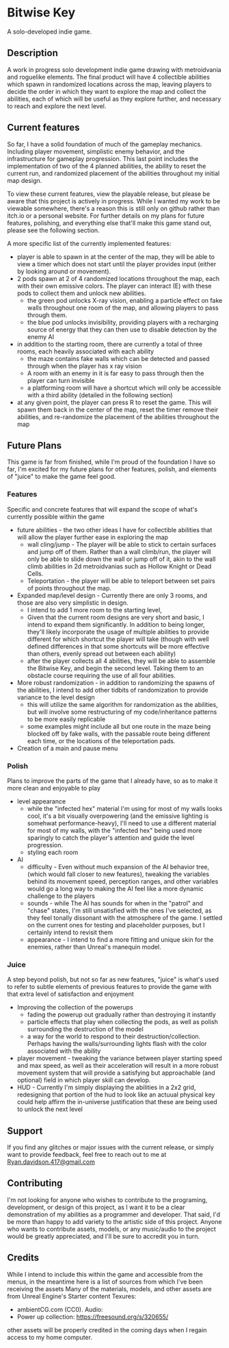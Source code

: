 # Bitwise Key

A solo-developed indie game.

## Description
A work in progress solo development indie game drawing with metroidvania and roguelike elements. The final product will have 4 collectible abilities which spawn in randomized locations across the map, leaving players to decide the order in which they want to explore the map and collect the abilities, each of which will be useful as they explore further, and necessary to reach and explore the next level. 

## Current features
So far, I have a solid foundation of much of the gameplay mechanics. Including player movement, simplistic enemy behavior, and the infrastructure for gameplay progression. This last point includes the implementation of two of the 4 planned abilities, the ability to reset the current run, and randomized placement of the abilities throughout my initial map design. 

To view these current features, view the playable release, but please be aware that this project is actively in progress. While I wanted my work to be viewable somewhere, there's a reason this is still only on github rather than itch.io or a personal website. For further details on my plans for future features, polishing, and everything else that'll make this game stand out, please see the following section.

A more specific list of the currently implemented features:
- player is able to spawn in at the center of the map, they will be able to view a timer which does not start until the player provides input (either by looking around or movement).
- 2 pods spawn at 2 of 4 randomized locations throughout the map, each with their own emissive colors. The player can interact (E) with these pods to collect them and unlock new abilities.
  - the green pod unlocks X-ray vision, enabling a particle effect on fake walls throughout one room of the map, and allowing players to pass through them.
  - the blue pod unlocks invisibility, providing players with a recharging source of energy that they can then use to disable detection by the enemy AI
- in addition to the starting room, there are currently a total of three rooms, each heavily associated with each ability
  - the maze contains fake walls which can be detected and passed through when the player has x ray vision
  - A room with an enemy in it is far easy to pass through then the player can turn invisible
  - a platforming room will have a shortcut which will only be accessible with a third ability (detailed in the following section)
- at any given point, the player can press R to reset the game. This will spawn them back in the center of the map, reset the timer remove their abilities, and re-randomize the placement of the abilities throughout the map


## Future Plans
This game is far from finished, while I'm proud of the foundation I have so far, I'm excited for my future plans for other features, polish, and elements of "juice" to make the game feel good.

### Features
Specific and concrete features that will expand the scope of what's currently possible within the game
- future abilities - the two other ideas I have for collectible abilities that will allow the player further ease in exploring the map
  - wall cling/jump - The player will be able to stick to certain surfaces and jump off of them. Rather than a wall climb/run, the player will only be able to slide down the wall or jump off of it, akin to the wall climb abilities in 2d metroidvanias such as Hollow Knight or Dead Cells.
  - Teleportation - the player will be able to teleport between set pairs of points throughout the map.
- Expanded map/level design - Currently there are only 3 rooms, and those are also very simplistic in design.
  - I intend to add 1 more room to the starting level,
  - Given that the current room designs are very short and basic, I intend to expand them significantly. In addition to being longer, they'll likely incorporate the usage of multiple abilities to provide different for which shortcut the player will take (though with well defined differences in that some shortcuts will be more effective than others, evenly spread out between each ability)
  - after the player collects all 4 abilities, they will be able to assemble the Bitwise Key, and begin the second level. Taking them to an obstacle course requiring the use of all four abilities.
- More robust randomization - in addition to randomizing the spawns of the abilities, I intend to add other tidbits of randomization to provide variance to the level design
  - this will utilize the same algorithm for randomization as the abilities, but will involve some restructuring of my code/inheritance patterns to be more easily replicable
  - some examples might include all but one route in the maze being blocked off by fake walls, with the passable route being different each time, or the locations of the teleportation pads.
- Creation of a main and pause menu

### Polish
Plans to improve the parts of the game that I already have, so as to make it more clean and enjoyable to play
- level appearance
  - while the "infected hex" material I'm using for most of my walls looks cool, it's a bit visually overpowering (and the emissive lighting is somehwat performance-heavy), I'll need to use a different material for most of my walls, with the "infected hex" being used more sparingly to catch the player's attention and guide the level progression.
  - styling each room
- AI
  - difficulty - Even without much expansion of the AI behavior tree, (which would fall closer to new features), tweaking the variables behind its movement speed, perception ranges, and other variables would go a long way to making the AI feel like a more dynamic challenge to the players
  - sounds - while The AI has sounds for when in the "patrol" and "chase" states, I'm still unsatisfied with the ones I've selected, as they feel tonally dissonant with the atmosphere of the game. I settled on the current ones for testing and placeholder purposes, but I certainly intend to revisit them
  - appearance - I intend to find a more fitting and unique skin for the enemies, rather than Unreal's manequin model.



### Juice
A step beyond polish, but not so far as new features, "juice" is what's used to refer to subtle elements of previous features to provide the game with that extra level of satisfaction and enjoyment 
- Improving the collection of the powerups
  - fading the powerup out gradually rather than destroying it instantly
  - particle effects that play when collecting the pods, as well as polish surrounding the destruction of the model
  - a way for the world to respond to their destruction/collection. Perhaps having the walls/surrounding lights flash with the color associated with the ability
- player movement - tweaking the variance between player starting speed and max speed, as well as their acceleration will result in a more robust movement system that will provide a satisfying  but approachable (and optional) field in which player skill can develop.
- HUD - Currently I'm simply displaying the abilities in a 2x2 grid, redesigning that portion of the hud to look like an actuual physical key could help affirm the in-universe justification that these are being used to unlock the next level

## Support
If you find any glitches or major issues with the current release, or simply want to provide feedback, feel free to reach out to me at Ryan.davidson.417@gmail.com

## Contributing
I'm not looking for anyone who wishes to contribute to the programing, development, or design of this project, as I want it to be a clear demonstration of my abilities as a programmer and developer. That said, I'd be more than happy to add variety to the artistic side of this project. Anyone who wants to contribute assets, models, or any music/audio to the project would be greatly appreciated, and I'll be sure to accredit you in turn.

## Credits
While I intend to include this within the game and accessible from the menus, in the meantime here is a list of sources from which I've been receiving the assets
Many of the materials, models, and other assets are from Unreal Engine's Starter content
Texures:
- ambientCG.com (CC0).
Audio:
- Power up collection: https://freesound.org/s/320655/

other assets will be properly credited in the coming days when I regain access to my home computer.
